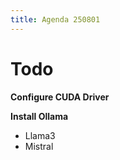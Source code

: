 ```yaml
---
title: Agenda 250801
---
```

# Todo

**Configure CUDA Driver**

**Install Ollama**
+ Llama3
+ Mistral